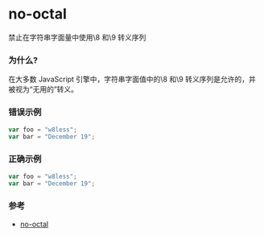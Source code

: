 # no-octal

禁止在字符串字面量中使用\8 和\9 转义序列

### 为什么?

在大多数 JavaScript 引擎中，字符串字面值中的\8 和\9 转义序列是允许的，并被视为“无用的”转义。

### 错误示例

```js
var foo = "w8less";
var bar = "December 19";
```

### 正确示例

```js
var foo = "w8less";
var bar = "December 19";
```

### 参考

- [no-octal](https://eslint.org/docs/rules/no-octal)
